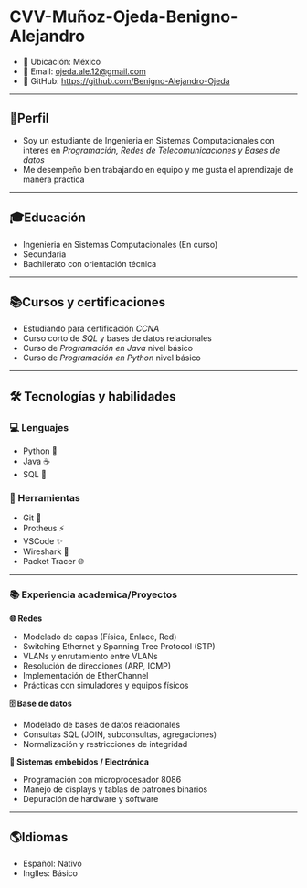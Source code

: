 # CVV-Muñoz-Ojeda-Benigno-Alejandro

- 📍 Ubicación: México
- 📧 Email: <ojeda.ale.12@gmail.com>
- 🔗 GitHub: https://github.com/Benigno-Alejandro-Ojeda
------
## 🙋Perfil

- Soy un estudiante de Ingenieria en Sistemas Computacionales con interes en *Programación, Redes de Telecomunicaciones y Bases de datos*
- Me desempeño bien trabajando en equipo y me gusta el aprendizaje de manera practica
------
## 🎓Educación
- Ingenieria en Sistemas Computacionales (En curso)
- Secundaria
- Bachilerato con orientación técnica 
------
## 📚Cursos y certificaciones
-  Estudiando para certificación *CCNA*
-  Curso corto de *SQL* y bases de datos relacionales  
- Curso de *Programación en Java* nivel básico
- Curso de *Programación en Python* nivel básico
------
## 🛠️ Tecnologías y habilidades 

### 💻 Lenguajes
- Python 🐍  
- Java ☕  
- SQL 💾
### 🔧 Herramientas
- Git 🔧    
- Protheus ⚡     
- VSCode ✨  
- Wireshark 🦈  
- Packet Tracer 🌐
------ 
### 📚 Experiencia academica/Proyectos

**🌐 Redes**  
- Modelado de capas (Física, Enlace, Red)  
- Switching Ethernet y Spanning Tree Protocol (STP)  
- VLANs y enrutamiento entre VLANs  
- Resolución de direcciones (ARP, ICMP)  
- Implementación de EtherChannel  
- Prácticas con simuladores y equipos físicos
  
**🗄️ Base de datos**  
- Modelado de bases de datos relacionales  
- Consultas SQL (JOIN, subconsultas, agregaciones)  
- Normalización y restricciones de integridad    

**🔌 Sistemas embebidos / Electrónica**  
- Programación con microprocesador 8086  
- Manejo de displays y tablas de patrones binarios  
- Depuración de hardware y software
-----
## 🌎Idiomas
- Español: Nativo
- Inglles: Básico
